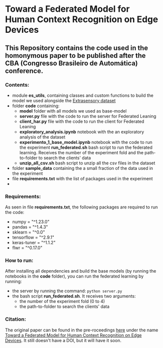# Toward a Federated Model for Human Context Recognition on Edge Devices

## This Repository contains the code used in the homonymous paper to be published after the CBA (Congresso Brasileiro de Automática) conference.

### Contents:

- module **es_utils**, containing classes and custom functions to build the model we used alongside the [Extrasensory dataset](http://extrasensory.ucsd.edu/)
- folder **code** containing:
    - **model** folder with all models we used as base-model
    - **server.py** file with the code to run the server for Federated Leaning
    - **client_har.py** file with the code to run the client for Federated Leaning
    - **exploratory_analysis.ipynb** notebook with the an exploratory analysis of the dataset
    - **experimento_1_base_model.ipynb** notebook with the code to run the experiment
    **run_federated.sh** bash script to run the federated learning. Receives the number of the experiment fold and the path-to-folder to search the clients' data
    - **unzip_all_csv.sh** bash script to unzip all the csv files in the dataset
- folder **sample_data** containing the a small fraction of the data used in the experiment
- file **requirements.txt** with the list of packages used in the experiment
- 


### Requirements:
As seen in file **requirements.txt**, the following packages are required to run the code:

- numpy = "^1.23.0"
- pandas = "^1.4.3"
- sklearn = "^0.0"
- tensorflow = "^2.9.1"
- keras-tuner = "^1.1.2"
- flwr = "^0.17.0"

### How to run:

After installing all dependencies and build the base models (by running the notebooks in the **code** folder), you can run the federated learning by running: 

- the server by running the command: `python server.py`
- the bash script **run_federated.sh**. It receives two arguments:
    - the number of the experiment fold (0 to 4)
    - the path-to-folder to search the clients' data

### Citation:
The original paper can be found in the pre-roceedings [here](https://www.sba.org.br/cba2022/wp-content/uploads/2022/10/CBA-2022-pre-proceedings-1.pdf) under the name [Toward a Federated Model for Human Context Recognition on Edge Devices](https://www.sba.org.br/cba2022/wp-content/uploads/artigos_cba2022/paper_8480.pdf).
It still doesn't have a DOI, but it will have it soon.
